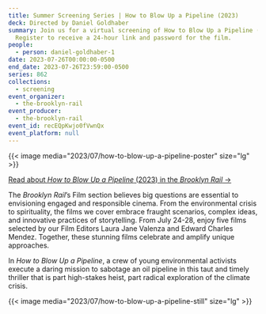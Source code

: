 ```yaml
---
title: Summer Screening Series | How to Blow Up a Pipeline (2023)
deck: Directed by Daniel Goldhaber
summary: Join us for a virtual screening of How to Blow Up a Pipeline (2023).
  Register to receive a 24-hour link and password for the film.
people:
  - person: daniel-goldhaber-1
date: 2023-07-26T00:00:00-0500
end_date: 2023-07-26T23:59:00-0500
series: 862
collections:
  - screening
event_organizer:
  - the-brooklyn-rail
event_producer:
  - the-brooklyn-rail
event_id: recEQpKwjo0fVwnQx
event_platform: null
---
```

{{< image media="2023/07/how-to-blow-up-a-pipeline-poster" size="lg" >}}

[R﻿ead about *How to Blow Up a Pipeline* (2023) in the *Brooklyn Rail* →](https://brooklynrail.org/2023/05/film/How-to-Blow-Up-a-Pipeline)

The *Brooklyn Rail*’s Film section believes big questions are essential to envisioning engaged and responsible cinema. From the environmental crisis to spirituality, the films we cover embrace fraught scenarios, complex ideas, and innovative practices of storytelling. From July 24-28, enjoy five films selected by our Film Editors Laura Jane Valenza and Edward Charles Mendez. Together, these stunning films celebrate and amplify unique approaches.

In *How to Blow Up a Pipeline*, a crew of young environmental activists execute a daring mission to sabotage an oil pipeline in this taut and timely thriller that is part high-stakes heist, part radical exploration of the climate crisis.  

{{< image media="2023/07/how-to-blow-up-a-pipeline-still" size="lg" >}}